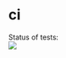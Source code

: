 # ci

Status of tests:<br>
<img src="https://github.com/anonimneyshiy/ci/workflows/ci-tests/badge.svg?branch=main"><br>
